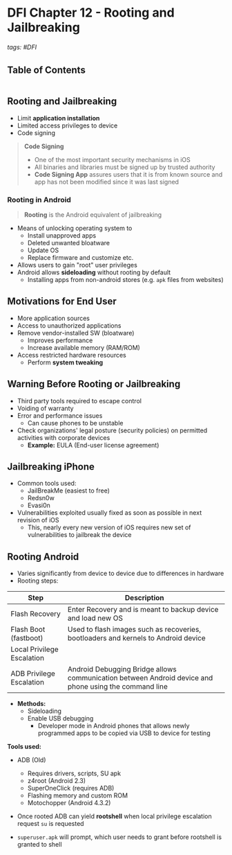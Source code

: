 # DFI Chapter 12 - Rooting and Jailbreaking

###### tags: #DFI

## Table of Contents
```toc
```
## Rooting and Jailbreaking
- Limit **application installation**
- Limited access privileges to device
- Code signing
> **Code Signing**
> - One of the most important security mechanisms in iOS
> - All binaries and libraries must be signed up by trusted authority 
> - **Code Signing App** assures users that it is from known source and app has not been modified since it was last signed

### Rooting in Android
> **Rooting** is the Android equivalent of jailbreaking

- Means of unlocking operating system to 
	- Install unapproved apps
	- Deleted unwanted bloatware
	- Update OS
	- Replace firmware and customize etc.
- Allows users to gain "root" user privileges
- Android allows **sideloading** without rooting by default
	- Installing apps from non-android stores (e.g. `apk` files from websites)

## Motivations for End User
- More application sources
- Access to unauthorized applications
- Remove vendor-installed SW (bloatware)
	- Improves performance
	- Increase available memory (RAM/ROM)
- Access restricted hardware resources
	- Perform **system tweaking**

## Warning Before Rooting or Jailbreaking
- Third party tools required to escape control
- Voiding of warranty
- Error and performance issues
	- Can cause phones to be unstable
- Check organizations' legal posture (security policies) on permitted activities with corporate devices
	- **Example:** EULA (End-user license agreement)

## Jailbreaking iPhone
- Common tools used:
	- JailBreakMe (easiest to free)
	- Redsn0w
	- Evasi0n
- Vulnerabilities exploited usually fixed as soon as possible in next revision of iOS
	- This, nearly every new version of iOS requires new set of vulnerabilities to jailbreak the device

## Rooting Android
- Varies significantly from device to device due to differences in hardware
- Rooting steps:

| Step                       | Description                                                                        |
| -------------------------- | ---------------------------------------------------------------------------------- |
| Flash Recovery             | Enter Recovery and is meant to backup device and load new OS                       |
| Flash Boot (fastboot)      | Used to flash images such as recoveries, bootloaders and kernels to Android device |
| Local Privilege Escalation |                                                                                    |
| ADB Privilege Escalation   | Android Debugging Bridge allows communication between Android device and phone using the command line                                                                                   |
- **Methods:**
	- Sideloading
	- Enable USB debugging
		- Developer mode in Android phones that allows newly programmed apps to be copied via USB to device for testing

**Tools used:**
- ADB (Old)
	- Requires drivers, scripts, SU apk
	- z4root (Android 2.3)
	- SuperOneClick (requires ADB)
	- Flashing memory and custom ROM
	- Motochopper (Android 4.3.2)

- Once rooted ADB can yield **rootshell** when local privilege escalation request `su` is requested
- `superuser.apk` will prompt, which user needs to grant before rootshell is granted to shell